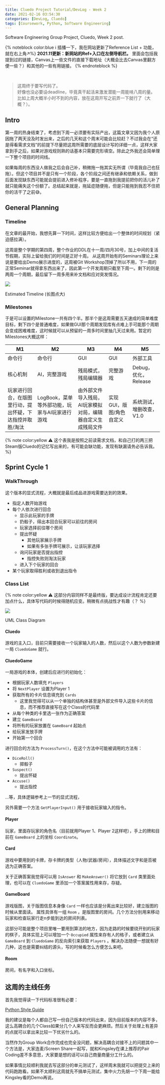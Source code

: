 ```yaml
---
title: Cluedo Project Tutorial/DevLog - Week 2
date: 2021-02-16 03:54:30
categories: [DevLog, Cluedo]
tags: [Coursework, Python, Software Engineering]
---
```


Software Engineering Group Project, Cluedo, Week 2 post.
<!-- more -->

{% noteblock color:blue ℹ 插播一下，我在网站更新了Reference List + 功能，就在右上角↗%}
**2021.11更新：新网站的Ref+入口在左侧导航栏。**
里面会包括我提到过的链接，Canvas上一些文件的直接下载地址（大概会比去Canvas里翻方便一些？）和其他的一些有用链接。
{% endnoteblock %}

<br>

>这周终于要写代码了。<br>好像也没必要设deadline，毕竟真干起活来激发潜能一周能啃八周的量。<br>比如上周大概半小时不到的内容，放在这周开写之前弄一下就行了（大概？）。


## Intro


第一周的热身结束了，考虑到下周一必须要有实际产出，这篇文章又因为我个人原因拖了两天没及时发出来，之后的几天和这个周末可能会比较赶？不过我会在“还是得看需求文档”的前提下尽量把这周所需要的底层设计写的详细一点，这样大家拿到手之后，如果对游戏规则熟的话基本只需要完形填空。除此之外我还会简单理一下整个项目的时间线。

如果每周的东西没人做我之后会自己补，稍微拖一拖其实无所谓（毕竟我自己也狂拖）。但这个项目并不是只有一个阶段，各个阶段之间还有继承和依赖关系，做到后面发现缺东西可能就会提前进入修补程序，要是一直拖到我提前把你的活儿补了就只能痛失这个份额了。总结起来就是，拖延症随便拖，但是只能拖到我忍不住把你的活干了之前😅。


## General Planning

### Timeline

在文章的最开始，我想先算一下时间，这样比较方便给出一个整体的时间规划（紧迫感拉满）。

这周是整个学期的第四周，整个作业的DDL在十一周/四月30号，加上中间的复活节假期，实际上留给我们的时间是正好十周。
从这周开始有的Seminars理论上来说是要给出Demo展示进度的，这周被Git Workshop顶掉了所以不用，下一周的正常Seminar就得拿东西出来了，因此第一个开发周期只截至下周一。剩下的则是两周一个周期，最后留下一周多用来补文档和应对突发情况。


<a href = "timeline.jpg" target = "_blank"><img class="primary" src="timeline.jpg"></a>
<figcaption class="primary">Estimated Timeline (长图点大)</figcaption>

### Milestones

于是可以设置的Milestone一共有四个半。那半个是这周需要五天速成的简单难度目标，剩下四个是普通难度，如果做GUI那个周期发现库有点难上手可能那个周期会变成困难难度，这时候就可以从预留的一周多时间里抽几天过来用。暂定的Milestones大概这样：

|M1|M2|M3|M4|M5|
|---|---|---|---|---|
|命令行|命令行|GUI|GUI|外部工具|
|核心机制|AI，完整游戏|残局模式，残局编辑器|完整游戏|Debug，优化，Release|
|玩家进行回合，在版图里行动，提出怀疑，下达指控并取胜/淘汰|LogBook，菜单等外部功能，玩家与AI玩家进行游戏|由外部文件导入残局，AI玩家模拟对局，编辑器自定义生成残局文件|实现GUI，版图/角色自定义|系统测试，增删改查，V1.0|

{% note color:yellow ⚠&nbsp;这个表我是按照之前读需求文档，和自己打的两三把Steam版Cluedo的记忆写出来的，有可能会缺功能，发现有缺漏请务必告诉我。 %}


## Sprint Cycle 1

### WalkThrough

这个版本的显式流程，大概就是最后成品进游戏需要达到的效果。

- 指定人数开始游戏
- 每个人依次进行回合
  - 显示此玩家的手牌
  - 扔骰子，得出本回合玩家可以前往的房间
  - 玩家选择前往哪个房间
  - 提出怀疑
    - 其他玩家展示手牌
    - 如果有多张手牌可展示，让该玩家选择
  - 询问玩家是否提出指控
    - 指控失败则淘汰玩家
  - 进入下个玩家的回合
- 某个玩家取得胜利或收到退出指令


### Class List

{% note color:yellow ⚠&nbsp;这部分内容同样不是最终版，要达成设计流程肯定还要加点什么，具体写代码的时候得随机应变。稍微有点挑战性才有趣（？ %}


<a href = "class-diagram.jpg" target = "_blank"><img class="primary" src="class-diagram.jpg"></a>
<figcaption class="primary">UML Class Diagram</figcaption>

#### Cluedo

游戏的主入口，目前只需要接收一个玩家输入的人数，然后以这个人数为参数新建一局 `CluedoGame` 就行。

#### CluedoGame

一局游戏的本体，创建后应进行的初始化：

- 根据玩家人数填充 `Players`
- 将 `NextPlayer` 设置为Player 1
- 获取所有的卡片信息填充到 `Cards`
  - 这里我觉得可以从一个单独的结构体甚至是外部文件导入这些卡片的信息，而不推荐直接写在这个Class的代码里
- 从每个种类的卡里选一张作为正确答案
- 建立 `GameBoard`
- 将所有的玩家放置在 `GameBoard` 起始点
- 给玩家发放手牌
- 开始第一个回合

进行回合的方法为 `ProcessTurn()`，在这个方法中可能被调用的方法有：

- `DiceRoll()`
  - 掷骰子
- `Suspect()`
  - 提出怀疑
- `Accuse()`
  - 提出指控

...等，具体逻辑参考上一节的显式流程，

另外需要一个方法 `GetPlayerInput()` 用于接收玩家输入的指令。

#### Player

玩家，里面存玩家的角色名（目前就用Player 1、Player 2这样吧），手上的牌和目前在 `GameBoard` 上的坐标 `Coordinate`。

#### Card

游戏中要用到的卡牌，存卡牌的类型（人物/武器/房间），具体描述文字和是否被选为正确答案。

关于正确答案我觉得可以用 `IsAnswer` 和 `MakeAnswer()` 将它放到 `Card` 类里面处理，也可以在 `CluedoGame` 里添加一个答案属性用来存，存疑。

#### GameBoard

游戏版图，关于版图信息本身像 `Card` 一样也应该是分离出来比较好，建立版图的时候从里面读。
属性具体有一组 `Room` ，是版图里的房间。几个方法分别用来移动玩家和检查玩家行走n步能到达的房间列表。

这部分可能是整个项目里唯一要用到算法的地方，因为走路的时候要绕开别的玩家的棋子，具体实现上可以增加一个 `Occupied` 属性来存有人的格子，或者建立从 `GameBoard` 到 `CluedoGame` 的反向索引来获取 `Players` 。解决办法随便一想就有好几种，这也是需要纠结的源头，写的时候看怎么方便怎么来吧。

#### Room

房间，有名字和入口坐标。


## 这周的主线任务

首先我觉得读一下代码标准很有必要：

<a class="doc-link" href = "https://google.github.io/styleguide/pyguide.html">Python Style Guide</a>

我的建议是每个人都自己写一份自己版本的代码出来，因为目前版本的内容不多，这么高耦合的几个Class如果分几个人来写反而会更麻烦。然后关于处理上有差异的点就可以拿出来比较一下优劣什么的。

当然作为Group Work合作完成也完全没问题，解决高耦合对接不上的问题其中一个方法是，大家连麦/Screen Share一起写，就和Kingsley在课上推荐的Pair Coding差不多意思，大家要是想的话可以自己商量商量分工什么的。

如果事情比较顺利我就去写这部分的单元测试了，这样周末我就可以把提交上来的代码跑跑看。如果不太顺利这周就先不搞单元测试，集中火力先胡一个下周一能给Kingsley看的Demo再说。
